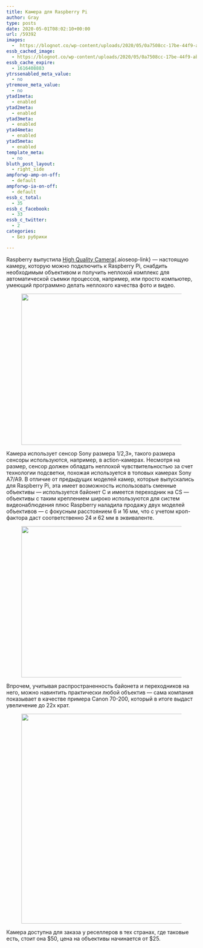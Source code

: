 ```yaml
---
title: Камера для Raspberry Pi
author: Gray
type: posts
date: 2020-05-01T08:02:10+00:00
url: /59392
images:
  -  https://blognot.co/wp-content/uploads/2020/05/0a7508cc-17be-44f9-ab03-af06c6826f84_CAMLONGLENSHEROALT.jpg
essb_cached_image:
  - https://blognot.co/wp-content/uploads/2020/05/0a7508cc-17be-44f9-ab03-af06c6826f84_CAMLONGLENSHEROALT.jpg
essb_cache_expire:
  - 1616408883
ytrssenabled_meta_value:
  - no
ytremove_meta_value:
  - no
ytad1meta:
  - enabled
ytad2meta:
  - enabled
ytad3meta:
  - enabled
ytad4meta:
  - enabled
ytad5meta:
  - enabled
template_meta:
  - no
bluth_post_layout:
  - right_side
ampforwp-amp-on-off:
  - default
ampforwp-ia-on-off:
  - default
essb_c_total:
  - 35
essb_c_facebook:
  - 33
essb_c_twitter:
  - 2
categories:
  - Без рубрики

---
```








Raspberry выпустила [High Quality Camera][1]{.aioseop-link} — настоящую камеру, которую можно подключить к Raspberry Pi, снабдить необходимым объективом и получить неплохой комплекс для автоматической съемки процессов, например, или просто компьютер, умеющий программно делать неплохого качества фото и видео.

<div class="wp-block-image">
  <figure class="aligncenter size-large"><img data-attachment-id="59393" data-permalink="https://blognot.co/59392/03b5b033-5aca-40a7-ae4a-1592a9403890_camheroalt2" data-orig-file="https://i2.wp.com/blognot.co/wp-content/uploads/2020/05/03b5b033-5aca-40a7-ae4a-1592a9403890_CAMHEROALT2.jpg?fit=600%2C400&ssl=1" data-orig-size="600,400" data-comments-opened="1" data-image-meta="{&quot;aperture&quot;:&quot;0&quot;,&quot;credit&quot;:&quot;&quot;,&quot;camera&quot;:&quot;&quot;,&quot;caption&quot;:&quot;&quot;,&quot;created_timestamp&quot;:&quot;0&quot;,&quot;copyright&quot;:&quot;&quot;,&quot;focal_length&quot;:&quot;0&quot;,&quot;iso&quot;:&quot;0&quot;,&quot;shutter_speed&quot;:&quot;0&quot;,&quot;title&quot;:&quot;&quot;,&quot;orientation&quot;:&quot;0&quot;}" data-image-title="03b5b033-5aca-40a7-ae4a-1592a9403890_CAMHEROALT2" data-image-description="" data-medium-file="https://i2.wp.com/blognot.co/wp-content/uploads/2020/05/03b5b033-5aca-40a7-ae4a-1592a9403890_CAMHEROALT2.jpg?fit=300%2C200&ssl=1" data-large-file="https://i2.wp.com/blognot.co/wp-content/uploads/2020/05/03b5b033-5aca-40a7-ae4a-1592a9403890_CAMHEROALT2.jpg?fit=600%2C400&ssl=1" width="600" height="400" src="https://i2.wp.com/blognot.co/wp-content/uploads/2020/05/03b5b033-5aca-40a7-ae4a-1592a9403890_CAMHEROALT2.jpg?resize=600%2C400&#038;ssl=1" alt="" class="wp-image-59393" srcset="https://i2.wp.com/blognot.co/wp-content/uploads/2020/05/03b5b033-5aca-40a7-ae4a-1592a9403890_CAMHEROALT2.jpg?w=600&ssl=1 600w, https://i2.wp.com/blognot.co/wp-content/uploads/2020/05/03b5b033-5aca-40a7-ae4a-1592a9403890_CAMHEROALT2.jpg?resize=300%2C200&ssl=1 300w" sizes="(max-width: 600px) 100vw, 600px" data-recalc-dims="1" /></figure>


Камера использует сенсор Sony размера 1/2,3&#187;, такого размера сенсоры используются, например, в action-камерах. Несмотря на размер, сенсор должен обладать неплохой чувствительностью за счет технологии подсветки, похожая используется в топовых камерах Sony A7/A9. В отличие от предыдущих моделей камер, которые выпускались для Raspberry Pi, эта имеет возможность использовать сменные объективы — используется байонет C и имеется переходник на CS — объективы с таким креплением широко используются для систем видеонаблюдения плюс Raspberry наладила продажу двух моделей объективов — с фокусным расстоянием 6 и 16 мм, что c учетом кроп-фактора даст соответственно 24 и 62 мм в эквиваленте.

<div class="wp-block-image">
  <figure class="aligncenter size-large"><img data-attachment-id="59396" data-permalink="https://blognot.co/59392/0a7508cc-17be-44f9-ab03-af06c6826f84_camlonglensheroalt" data-orig-file="https://i1.wp.com/blognot.co/wp-content/uploads/2020/05/0a7508cc-17be-44f9-ab03-af06c6826f84_CAMLONGLENSHEROALT.jpg?fit=600%2C400&ssl=1" data-orig-size="600,400" data-comments-opened="1" data-image-meta="{&quot;aperture&quot;:&quot;0&quot;,&quot;credit&quot;:&quot;&quot;,&quot;camera&quot;:&quot;&quot;,&quot;caption&quot;:&quot;&quot;,&quot;created_timestamp&quot;:&quot;0&quot;,&quot;copyright&quot;:&quot;&quot;,&quot;focal_length&quot;:&quot;0&quot;,&quot;iso&quot;:&quot;0&quot;,&quot;shutter_speed&quot;:&quot;0&quot;,&quot;title&quot;:&quot;&quot;,&quot;orientation&quot;:&quot;0&quot;}" data-image-title="0a7508cc-17be-44f9-ab03-af06c6826f84_CAMLONGLENSHEROALT" data-image-description="" data-medium-file="https://i1.wp.com/blognot.co/wp-content/uploads/2020/05/0a7508cc-17be-44f9-ab03-af06c6826f84_CAMLONGLENSHEROALT.jpg?fit=300%2C200&ssl=1" data-large-file="https://i1.wp.com/blognot.co/wp-content/uploads/2020/05/0a7508cc-17be-44f9-ab03-af06c6826f84_CAMLONGLENSHEROALT.jpg?fit=600%2C400&ssl=1" width="600" height="400" src="https://i1.wp.com/blognot.co/wp-content/uploads/2020/05/0a7508cc-17be-44f9-ab03-af06c6826f84_CAMLONGLENSHEROALT.jpg?resize=600%2C400&#038;ssl=1" alt="" class="wp-image-59396" srcset="https://i1.wp.com/blognot.co/wp-content/uploads/2020/05/0a7508cc-17be-44f9-ab03-af06c6826f84_CAMLONGLENSHEROALT.jpg?w=600&ssl=1 600w, https://i1.wp.com/blognot.co/wp-content/uploads/2020/05/0a7508cc-17be-44f9-ab03-af06c6826f84_CAMLONGLENSHEROALT.jpg?resize=300%2C200&ssl=1 300w, https://i1.wp.com/blognot.co/wp-content/uploads/2020/05/0a7508cc-17be-44f9-ab03-af06c6826f84_CAMLONGLENSHEROALT.jpg?resize=800%2C533&ssl=1 800w, https://i1.wp.com/blognot.co/wp-content/uploads/2020/05/0a7508cc-17be-44f9-ab03-af06c6826f84_CAMLONGLENSHEROALT.jpg?resize=700%2C467&ssl=1 700w" sizes="(max-width: 600px) 100vw, 600px" data-recalc-dims="1" /></figure>


Впрочем, учитывая распространенность байонета и переходников на него, можно навинтить практически любой объектив — сама компания показывает в качестве примера Canon 70-200, который в итоге выдаст увеличение до 22х крат.<figure class="wp-block-image size-large">

<img data-attachment-id="59397" data-permalink="https://blognot.co/59392/stupid3" data-orig-file="https://i1.wp.com/blognot.co/wp-content/uploads/2020/05/stupid3.jpg?fit=878%2C658&ssl=1" data-orig-size="878,658" data-comments-opened="1" data-image-meta="{&quot;aperture&quot;:&quot;0&quot;,&quot;credit&quot;:&quot;&quot;,&quot;camera&quot;:&quot;&quot;,&quot;caption&quot;:&quot;&quot;,&quot;created_timestamp&quot;:&quot;0&quot;,&quot;copyright&quot;:&quot;&quot;,&quot;focal_length&quot;:&quot;0&quot;,&quot;iso&quot;:&quot;0&quot;,&quot;shutter_speed&quot;:&quot;0&quot;,&quot;title&quot;:&quot;&quot;,&quot;orientation&quot;:&quot;0&quot;}" data-image-title="stupid3" data-image-description="" data-medium-file="https://i1.wp.com/blognot.co/wp-content/uploads/2020/05/stupid3.jpg?fit=300%2C225&ssl=1" data-large-file="https://i1.wp.com/blognot.co/wp-content/uploads/2020/05/stupid3.jpg?fit=740%2C555&ssl=1" width="740" height="555" src="https://i1.wp.com/blognot.co/wp-content/uploads/2020/05/stupid3.jpg?resize=740%2C555&#038;ssl=1" alt="" class="wp-image-59397" srcset="https://i1.wp.com/blognot.co/wp-content/uploads/2020/05/stupid3.jpg?w=878&ssl=1 878w, https://i1.wp.com/blognot.co/wp-content/uploads/2020/05/stupid3.jpg?resize=300%2C225&ssl=1 300w, https://i1.wp.com/blognot.co/wp-content/uploads/2020/05/stupid3.jpg?resize=768%2C576&ssl=1 768w, https://i1.wp.com/blognot.co/wp-content/uploads/2020/05/stupid3.jpg?resize=667%2C500&ssl=1 667w, https://i1.wp.com/blognot.co/wp-content/uploads/2020/05/stupid3.jpg?resize=800%2C600&ssl=1 800w, https://i1.wp.com/blognot.co/wp-content/uploads/2020/05/stupid3.jpg?w=1200&ssl=1 1200w" sizes="(max-width: 740px) 100vw, 740px" data-recalc-dims="1" /> </figure> 

Камера доступна для заказа у реселлеров в тех странах, где таковые есть, стоит она $50, цена на объективы начинается от $25.

 [1]: https://www.raspberrypi.org/products/raspberry-pi-high-quality-camera/
